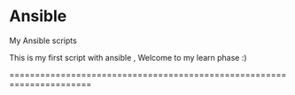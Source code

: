 # Ansible
My Ansible scripts

This is my first script with ansible  , Welcome to my learn phase :) 

======================================================================
